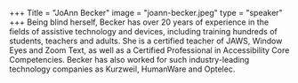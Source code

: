 +++
Title = "JoAnn Becker"
image = "joann-becker.jpeg"
type = "speaker"
+++
Being blind herself, Becker has over 20 years of experience in the fields of assistive technology and devices, including training hundreds of students, teachers and adults. She is a certified teacher of JAWS, Window Eyes and Zoom Text, as well as a Certified Professional in Accessibility Core Competencies. Becker has also worked for such industry-leading technology companies as Kurzweil, HumanWare and Optelec.
